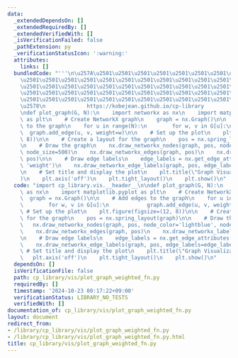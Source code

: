 ```yaml
---
data:
  _extendedDependsOn: []
  _extendedRequiredBy: []
  _extendedVerifiedWith: []
  _isVerificationFailed: false
  _pathExtension: py
  _verificationStatusIcon: ':warning:'
  attributes:
    links: []
  bundledCode: "'''\n\u257A\u2501\u2501\u2501\u2501\u2501\u2501\u2501\u2501\u2501\u2501\
    \u2501\u2501\u2501\u2501\u2501\u2501\u2501\u2501\u2501\u2501\u2501\u2501\u2501\
    \u2501\u2501\u2501\u2501\u2501\u2501\u2501\u2501\u2501\u2501\u2501\u2501\u2501\
    \u2501\u2501\u2501\u2501\u2501\u2501\u2501\u2501\u2501\u2501\u2501\u2501\u2501\
    \u2501\u2501\u2501\u2501\u2501\u2501\u2501\u2501\u2501\u2501\u2501\u2501\u2501\
    \u2578\n             https://kobejean.github.io/cp-library               \n'''\n\
    \ndef plot_graph(G, N):\n    import networkx as nx\n    import matplotlib.pyplot\
    \ as plt\n    # Create NetworkX graph\n    graph = nx.Graph()\n\n    # Add edges\
    \ to the graph\n    for u in range(N):\n        for w, v in G[u]:\n          \
    \  graph.add_edge(u, v, weight=w)\n\n    # Set up the plot\n    plt.figure(figsize=(12,\
    \ 8))\n\n    # Create a layout for the graph\n    pos = nx.spring_layout(graph)\n\
    \n    # Draw the graph\n    nx.draw_networkx_nodes(graph, pos, node_color='lightblue',\
    \ node_size=500)\n    nx.draw_networkx_edges(graph, pos)\n    nx.draw_networkx_labels(graph,\
    \ pos)\n\n    # Draw edge labels\n    edge_labels = nx.get_edge_attributes(graph,\
    \ 'weight')\n    nx.draw_networkx_edge_labels(graph, pos, edge_labels=edge_labels)\n\
    \n    # Set title and display the plot\n    plt.title(\"Graph Visualization\"\
    )\n    plt.axis('off')\n    plt.tight_layout()\n    plt.show()\n"
  code: "import cp_library.vis.__header__\n\ndef plot_graph(G, N):\n    import networkx\
    \ as nx\n    import matplotlib.pyplot as plt\n    # Create NetworkX graph\n  \
    \  graph = nx.Graph()\n\n    # Add edges to the graph\n    for u in range(N):\n\
    \        for w, v in G[u]:\n            graph.add_edge(u, v, weight=w)\n\n   \
    \ # Set up the plot\n    plt.figure(figsize=(12, 8))\n\n    # Create a layout\
    \ for the graph\n    pos = nx.spring_layout(graph)\n\n    # Draw the graph\n \
    \   nx.draw_networkx_nodes(graph, pos, node_color='lightblue', node_size=500)\n\
    \    nx.draw_networkx_edges(graph, pos)\n    nx.draw_networkx_labels(graph, pos)\n\
    \n    # Draw edge labels\n    edge_labels = nx.get_edge_attributes(graph, 'weight')\n\
    \    nx.draw_networkx_edge_labels(graph, pos, edge_labels=edge_labels)\n\n   \
    \ # Set title and display the plot\n    plt.title(\"Graph Visualization\")\n \
    \   plt.axis('off')\n    plt.tight_layout()\n    plt.show()\n"
  dependsOn: []
  isVerificationFile: false
  path: cp_library/vis/plot_graph_weighted_fn.py
  requiredBy: []
  timestamp: '2024-10-23 00:17:22+09:00'
  verificationStatus: LIBRARY_NO_TESTS
  verifiedWith: []
documentation_of: cp_library/vis/plot_graph_weighted_fn.py
layout: document
redirect_from:
- /library/cp_library/vis/plot_graph_weighted_fn.py
- /library/cp_library/vis/plot_graph_weighted_fn.py.html
title: cp_library/vis/plot_graph_weighted_fn.py
---
```


